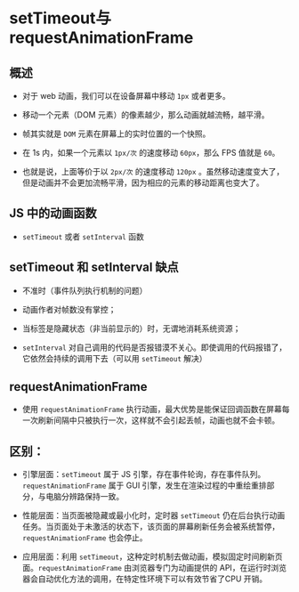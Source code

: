 # setTimeout与requestAnimationFrame

## 概述

*   对于 web 动画，我们可以在设备屏幕中移动 `1px` 或者更多。

*   移动一个元素（DOM 元素）的像素越少，那么动画就越流畅，越平滑。

*   帧其实就是 `DOM` 元素在屏幕上的实时位置的一个快照。

*   在 1s 内，如果一个元素以 `1px/次` 的速度移动 `60px`，那么 FPS 值就是 `60`。

*   也就是说，上面等价于以 `2px/次` 的速度移动 `120px` 。虽然移动速度变大了，但是动画并不会更加流畅平滑，因为相应的元素的移动距离也变大了。

## JS 中的动画函数

*   `setTimeout` 或者 `setInterval` 函数

## setTimeout 和 setInterval 缺点

*   不准时（事件队列执行机制的问题）

*   动画作者对帧数没有掌控；

*   当标签是隐藏状态（非当前显示的）时，无谓地消耗系统资源；

*   `setInterval` 对自己调用的代码是否报错漠不关心。即使调用的代码报错了，它依然会持续的调用下去（可以用 `setTimeout` 解决）

## requestAnimationFrame

*   使用 `requestAnimationFrame` 执行动画，最大优势是能保证回调函数在屏幕每一次刷新间隔中只被执行一次，这样就不会引起丢帧，动画也就不会卡顿。

## 区别：

*   引擎层面：`setTimeout` 属于 JS 引擎，存在事件轮询，存在事件队列。`requestAnimationFrame` 属于 GUI 引擎，发生在渲染过程的中重绘重排部分，与电脑分辨路保持一致。

*   性能层面：当页面被隐藏或最小化时，定时器 `setTimeout` 仍在后台执行动画任务。当页面处于未激活的状态下，该页面的屏幕刷新任务会被系统暂停，`requestAnimationFrame` 也会停止。

*   应用层面：利用 `setTimeout`，这种定时机制去做动画，模拟固定时间刷新页面。`requestAnimationFrame` 由浏览器专门为动画提供的 API，在运行时浏览器会自动优化方法的调用，在特定性环境下可以有效节省了CPU 开销。
